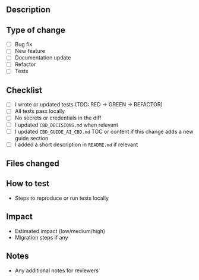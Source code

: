 <!-- Please describe the change and why it is needed -->
## Description

<!--- Describe your changes in detail -->

## Type of change
- [ ] Bug fix
- [ ] New feature
- [ ] Documentation update
- [ ] Refactor
- [ ] Tests

## Checklist
- [ ] I wrote or updated tests (TDD: RED → GREEN → REFACTOR)
- [ ] All tests pass locally
- [ ] No secrets or credentials in the diff
- [ ] I updated `CBD_DECISIONS.md` when relevant
- [ ] I updated `CBD_GUIDE_AI_CBD.md` TOC or content if this change adds a new guide section
- [ ] I added a short description in `README.md` if relevant

## Files changed

<!-- List the main files changed by this PR -->

## How to test
- Steps to reproduce or run tests locally

## Impact
- Estimated impact (low/medium/high)
- Migration steps if any

## Notes
- Any additional notes for reviewers
